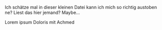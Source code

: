 Ich schätze mal in dieser kleinen Datei kann ich mich so richtig austoben ne?
Liest das hier jemand? Maybe...

Lorem ipsum Doloris mit Achmed
